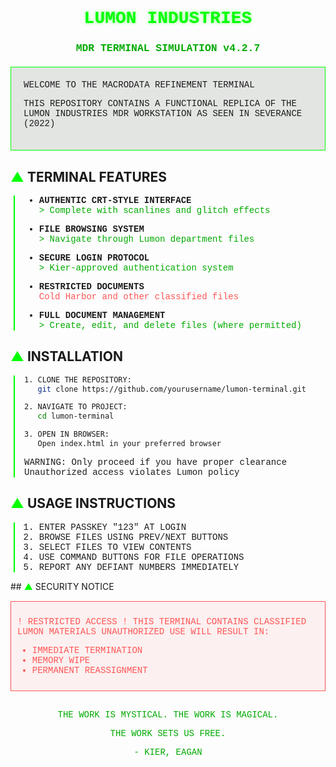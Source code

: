 <div align="center">
  <h1 style="color: #0f0; font-family: 'Courier New', monospace; text-shadow: 0 0 5px rgba(0, 255, 0, 0.5);">
    <span style="position: relative;">
      <span style="position: relative;">LUMON INDUSTRIES</span>
    </span>
  </h1>
  <h3 style="color: #0a0; font-family: 'Courier New', monospace;">MDR TERMINAL SIMULATION v4.2.7</h3>
</div>

<div style="border: 1px solid #0f0; padding: 20px; margin: 20px 0; background-color: rgba(0, 20, 0, 0.1); font-family: 'Courier New', monospace;">
WELCOME TO THE MACRODATA REFINEMENT TERMINAL

THIS REPOSITORY CONTAINS A FUNCTIONAL REPLICA
OF THE LUMON INDUSTRIES MDR WORKSTATION
AS SEEN IN SEVERANCE (2022)

</div>

## <span style="color: #0f0;">▲</span> TERMINAL FEATURES

<div style="border-left: 2px solid #0f0; padding-left: 15px; margin-left: 5px; font-family: 'Courier New', monospace;">

- **AUTHENTIC CRT-STYLE INTERFACE**  
  <span style="color: #0a0;">> Complete with scanlines and glitch effects</span>

- **FILE BROWSING SYSTEM**  
  <span style="color: #0a0;">> Navigate through Lumon department files</span>

- **SECURE LOGIN PROTOCOL**  
  <span style="color: #0a0;">> Kier-approved authentication system</span>

- **RESTRICTED DOCUMENTS**  
  <span style="color: #f55;"><i class="fas fa-lock"></i> Cold Harbor and other classified files</span>

- **FULL DOCUMENT MANAGEMENT**  
  <span style="color: #0a0;">> Create, edit, and delete files (where permitted)</span>

</div>

## <span style="color: #0f0;">▲</span> INSTALLATION

<div style="border-left: 2px solid #0f0; padding-left: 15px; margin-left: 5px; font-family: 'Courier New', monospace;">

```bash
1. CLONE THE REPOSITORY:
   git clone https://github.com/yourusername/lumon-terminal.git

2. NAVIGATE TO PROJECT:
   cd lumon-terminal

3. OPEN IN BROWSER:
   Open index.html in your preferred browser
```

WARNING: Only proceed if you have proper clearance
Unauthorized access violates Lumon policy
</div>

## <span style="color: #0f0;">▲</span> USAGE INSTRUCTIONS

<div style="border-left: 2px solid #0f0; padding-left: 15px; margin-left: 5px; font-family: 'Courier New', monospace;">

1. ENTER PASSKEY "123" AT LOGIN
2. BROWSE FILES USING PREV/NEXT BUTTONS
3. SELECT FILES TO VIEW CONTENTS
4. USE COMMAND BUTTONS FOR FILE OPERATIONS
5. REPORT ANY DEFIANT NUMBERS IMMEDIATELY
</div>
## <span style="color: #0f0;">▲</span> SECURITY NOTICE

<div style="border: 1px solid #f55; padding: 10px; margin: 15px 0; background-color: rgba(255, 0, 0, 0.05); font-family: 'Courier New', monospace; color: #f55;">

! RESTRICTED ACCESS !
THIS TERMINAL CONTAINS CLASSIFIED LUMON MATERIALS
UNAUTHORIZED USE WILL RESULT IN:
- IMMEDIATE TERMINATION
- MEMORY WIPE
- PERMANENT REASSIGNMENT
</div><div align="center" style="margin-top: 30px; color: #0a0; font-family: 'Courier New', monospace;"> <p>THE WORK IS MYSTICAL. THE WORK IS MAGICAL.</p> <p>THE WORK SETS US FREE.</p> <p>- KIER, EAGAN</p> </div><!-- Font Awesome for lock icons --><link rel="stylesheet" href="https://cdnjs.cloudflare.com/ajax/libs/font-awesome/6.4.0/css/all.min.css">

